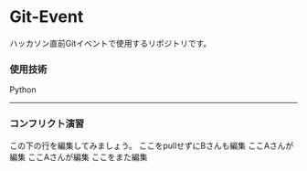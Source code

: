 # Git-Event

ハッカソン直前Gitイベントで使用するリポジトリです。

### 使用技術
Python

---
### コンフリクト演習
この下の行を編集してみましょう。
ここをpullせずにBさんも編集
ここAさんが編集
ここAさんが編集
ここをまた編集
